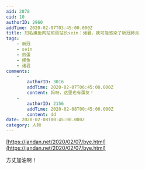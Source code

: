 ```yaml
---
aid: 2878
cid: 10
authorID: 2960
addTime: 2020-02-07T03:45:00.000Z
title: 知名摸鱼网站煎蛋站长sein：诸君，我可能感染了新冠肺炎
tags:
    - 新冠
    - sein
    - 煎蛋
    - 摸鱼
    - 诸君
comments:
    -
        authorID: 3016
        addTime: 2020-02-07T06:45:00.000Z
        content: 妈呀，这里也有蛋友！
    -
        authorID: 2156
        addTime: 2020-02-08T00:45:00.000Z
        content: dd
date: 2020-02-08T00:45:00.000Z
category: 人物
---
```


[https://jandan.net/2020/02/07/bye.html](https://jandan.net/2020/02/07/bye.html)

方丈加油啊！
